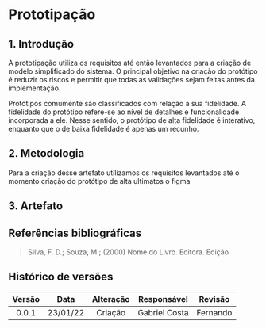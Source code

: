 # Prototipação

## 1. Introdução

<p style="text-indent: 20px; text-align: justify">

A prototipação utiliza os requisitos até então levantados para a criação de modelo simplificado do sistema.
O principal objetivo na criação do protótipo é reduzir os riscos e permitir que todas as validações sejam feitas antes da implementação.

Protótipos comumente são classificados com relação a sua fidelidade.
A fidelidade do protótipo refere-se ao nível de detalhes e funcionalidade incorporada a ele. 
Nesse sentido, o protótipo de alta fidelidade é interativo, enquanto que o de baixa fidelidade é apenas um recunho.
</p>

## 2. Metodologia

Para a criação desse artefato utilizamos os requisitos levantados até o momento criação do protótipo de alta ultimatos o figma

<p style="text-indent: 20px; text-align: justify">

</p>

## 3. Artefato

<p style="text-indent: 20px; text-align: justify">

</p>

<p style="text-indent: 20px; text-align: justify">

</p>


## Referências bibliográficas

> Silva, F. D.; Souza, M.; (2000) Nome do Livro. Editora. Edição

## Histórico de versões

Versão|Data|Alteração|Responsável|Revisão|
:-:|:-:|:-:|:-:|:-:|
0.0.1|23/01/22|Criação|Gabriel Costa|Fernando|
